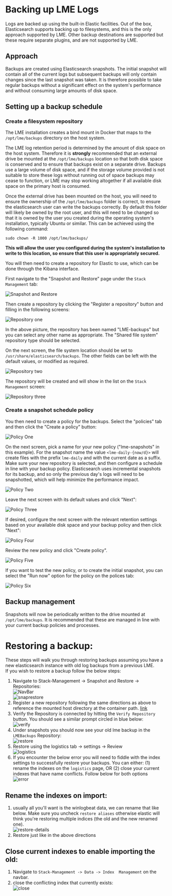 # Backing up LME Logs

Logs are backed up using the built-in Elastic facilities. Out of the box,
Elasticsearch supports backing up to filesystems, and this is the only approach
supported by LME. Other backup destinations are supported but these require
separate plugins, and are not supported by LME.

## Approach

Backups are created using Elasticsearch snapshots. The initial snapshot will
contain all of the current logs but subsequent backups will only contain changes
since the last snapshot was taken. It is therefore possible to take regular
backups without a significant effect on the system's performance and without
consuming large amounts of disk space.

## Setting up a backup schedule

### Create a filesystem repository

The LME installation creates a bind mount in Docker that maps to the
`/opt/lme/backups` directory on the host system.

The LME log retention period is determined by the amount of disk space on the
host system. Therefore it is **strongly** recommended that an external drive be
mounted at the `/opt/lme/backups` location so that both disk space is conserved
and to ensure that backups exist on a separate drive. Backups use a large volume of disk space, and if the storage volume provided is not suitable to store these logs without running out of space backups may cease to function, or LME may stop working altogether if all available disk space on the primary host is consumed.

Once the external drive has been mounted on the host, you will need to ensure the ownership of the `/opt/lme/backups` folder is correct, to ensure the elasticsearch user can write the backups correctly. By default this folder will likely be owned by the root user, and this will need to be changed so that it is owned by the user you created during the operating system's installation, typically Ubuntu or similar. This can be achieved using the following command:

```
sudo chown -R 1000 /opt/lme/backups/
```

**This will allow the user you configured during the system's installation to write to this location, so ensure that this user is appropriately secured.**

You will then need to create a repository for Elastic to use, which can be done through the Kibana interface.

First navigate to the "Snapshot and Restore" page under the `Stack Management` tab:

![Snapshot and Restore](/docs/imgs/backup_pics/snapshot_and_restore.png)

Then create a repository by clicking the "Register a repository" button and
filling in the following screens:

![Repository one](/docs/imgs/backup_pics/repository_1.png)

In the above picture, the repository has been named "LME-backups" but you can
select any other name as appropriate. The "Shared file system" repository type
should be selected.

On the next screen, the file system location should be set to
`/usr/share/elasticsearch/backups`. The other fields can be left with the default values, or modified as required.

![Repository two](/docs/imgs/backup_pics/repository_2.png)

The repository will be created and will show in the list on the `Stack  Management`
screen:

![Repository three](/docs/imgs/backup_pics/repository_3.png)

### Create a snapshot schedule policy

You then need to create a policy for the backups. Select the "policies" tab and
then click the "Create a policy" button:

![Policy One](/docs/imgs/backup_pics/policy_1.png)

On the next screen, pick a name for your new policy ("lme-snapshots" in this
example). For the snapshot name the value `<lme-daily-{now/d}>` will create
files with the prefix `lme-daily` and with the current date as a suffix. Make
sure your new repository is selected, and then configure a schedule in line with
your backup policy. Elasticsearch uses incremental snapshots for its backup,
and so only the previous day's logs will need to be snapshotted, which will help
minimize the performance impact.

![Policy Two](/docs/imgs/backup_pics/policy_2.png)

Leave the next screen with its default values and click "Next":

![Policy Three](/docs/imgs/backup_pics/policy_3.png)

If desired, configure the next screen with the relevant retention settings based on your available disk space and your backup policy and then click "Next":

![Policy Four](/docs/imgs/backup_pics/policy_4.png)

Review the new policy and click "Create policy".

![Policy Five](/docs/imgs/backup_pics/policy_5.png)

If you want to test the new policy, or to create the initial snapshot, you can
select the "Run now" option for the policy on the polices tab:

![Policy Six](/docs/imgs/backup_pics/policy_6.png)

## Backup management

Snapshots will now be periodically written to the drive mounted at
`/opt/lme/backups`. It is recommended that these are managed in line with your
current backup policies and processes.

# Restoring a backup:

These steps will walk you through restoring backups assuming you have a new elasticsearch instance with old log backups from a previous LME.  
If you wish to restore a backup follow the below steps: 

1. Navigate to Stack-Management -> Snapshot and Restore -> Repositories:  
![NavBar](/docs/imgs/nav-bar.png)  
![snaprestore](/docs/imgs/snap-restore.png)  
2. Register a new repository following the same directions as above to reference the mounted host directory at the container path. [link](#Create-a-filesystem-repository)
3.  Verify the Repository is connected by hitting the `Verify Repository` button. You should see a similar prompt circled in blue below:  
![verify](/docs/imgs/verify.png)
4. Under snapshots you should now see your old lme backup in the `LMEBackups` Repository:   
![restore](/docs/imgs/restore.png)
5. Restore using the logistics tab -> settings -> Review  
![logistics](/docs/imgs/logistics.png)
6. If you encounter the below error you will need to fiddle with the index settings to successfully restore your backups. You can either: (1) rename the indexes on the `logistics` page, OR (2) close your current indexes   that have name conflicts. Follow below for both options  
![error](/docs/imgs/error.png)

## Rename the indexes on import:
1. usually all you'll want is the winlogbeat data, we can rename that like below. Make sure you uncheck `restore aliases` otherwise elastic will think you're restoring multiple indices (the old and the new renamed one).  
![restore-details](/docs/imgs/restore-details.png)
2. Restore just like in the above directions
   

## Close current indexes to enable importing the old:
1. Navigate to `Stack-Management -> Data -> Index  Management` on the navbar.  
2. close the conflicting index that currently exists:   
![close](/docs/imgs/close-index.png)

